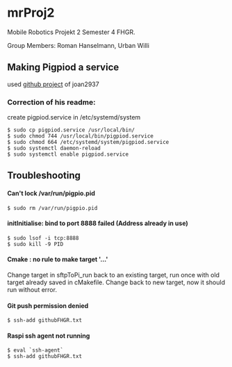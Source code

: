 # mrProj2  
Mobile Robotics Projekt 2 Semester 4 FHGR.

Group Members: Roman Hanselmann, Urban Willi

## Making Pigpiod a service
used [github project](https://github.com/joan2937/pigpio/tree/master/util) of joan2937 

### Correction of his readme:      

create pigpiod.service in /etc/systemd/system  

    $ sudo cp pigpiod.service /usr/local/bin/  
    $ sudo chmod 744 /usr/local/bin/pigpiod.service  
    $ sudo chmod 664 /etc/systemd/system/pigpiod.service  
    $ sudo systemctl daemon-reload           
    $ sudo systemctl enable pigpiod.service



## Troubleshooting

#### Can't lock /var/run/pigpio.pid  
    $ sudo rm /var/run/pigpio.pid

#### initInitialise: bind to port 8888 failed (Address already in use)
	$ sudo lsof -i tcp:8888
	$ sudo kill -9 PID

#### Cmake : no rule to make target '...'
Change target in sftpToPi_run back to an existing target, run once with old target already saved in cMakefile.
Change back to new target, now it should run without error.


#### Git push permission denied
	$ ssh-add githubFHGR.txt
	
#### Raspi ssh agent not running
	$ eval `ssh-agent`
	$ ssh-add githubFHGR.txt






